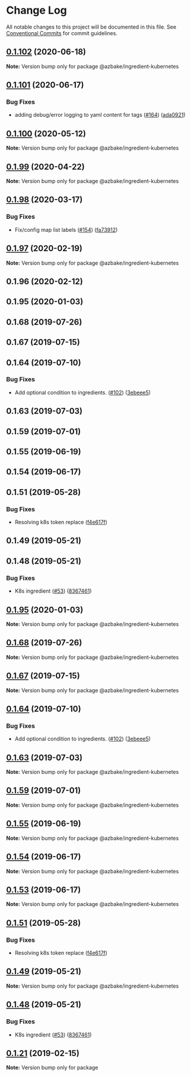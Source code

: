 # Change Log

All notable changes to this project will be documented in this file.
See [Conventional Commits](https://conventionalcommits.org) for commit guidelines.

## [0.1.102](https://github.com/HomecareHomebase/azure-bake/compare/@azbake/ingredient-kubernetes@0.1.101...@azbake/ingredient-kubernetes@0.1.102) (2020-06-18)

**Note:** Version bump only for package @azbake/ingredient-kubernetes





## [0.1.101](https://github.com/HomecareHomebase/azure-bake/compare/@azbake/ingredient-kubernetes@0.1.100...@azbake/ingredient-kubernetes@0.1.101) (2020-06-17)


### Bug Fixes

* adding debug/error logging to yaml content for tags ([#164](https://github.com/HomecareHomebase/azure-bake/issues/164)) ([ada0921](https://github.com/HomecareHomebase/azure-bake/commit/ada0921))





## [0.1.100](https://github.com/HomecareHomebase/azure-bake/compare/@azbake/ingredient-kubernetes@0.1.99...@azbake/ingredient-kubernetes@0.1.100) (2020-05-12)

**Note:** Version bump only for package @azbake/ingredient-kubernetes





## [0.1.99](https://github.com/HomecareHomebase/azure-bake/compare/@azbake/ingredient-kubernetes@0.1.98...@azbake/ingredient-kubernetes@0.1.99) (2020-04-22)

**Note:** Version bump only for package @azbake/ingredient-kubernetes





## [0.1.98](https://github.com/HomecareHomebase/azure-bake/compare/@azbake/ingredient-kubernetes@0.1.97...@azbake/ingredient-kubernetes@0.1.98) (2020-03-17)


### Bug Fixes

* Fix/config map list labels ([#154](https://github.com/HomecareHomebase/azure-bake/issues/154)) ([fa73912](https://github.com/HomecareHomebase/azure-bake/commit/fa73912))





## [0.1.97](https://github.com/HomecareHomebase/azure-bake/compare/@azbake/ingredient-kubernetes@0.1.96...@azbake/ingredient-kubernetes@0.1.97) (2020-02-19)

**Note:** Version bump only for package @azbake/ingredient-kubernetes





## 0.1.96 (2020-02-12)



## 0.1.95 (2020-01-03)



## 0.1.68 (2019-07-26)



## 0.1.67 (2019-07-15)



## 0.1.64 (2019-07-10)


### Bug Fixes

* Add optional condition to ingredients. ([#102](https://github.com/HomecareHomebase/azure-bake/issues/102)) ([3ebeee5](https://github.com/HomecareHomebase/azure-bake/commit/3ebeee5))



## 0.1.63 (2019-07-03)



## 0.1.59 (2019-07-01)



## 0.1.55 (2019-06-19)



## 0.1.54 (2019-06-17)



## 0.1.51 (2019-05-28)


### Bug Fixes

* Resolving k8s token replace ([f4e617f](https://github.com/HomecareHomebase/azure-bake/commit/f4e617f))



## 0.1.49 (2019-05-21)



## 0.1.48 (2019-05-21)


### Bug Fixes

* K8s ingredient ([#53](https://github.com/HomecareHomebase/azure-bake/issues/53)) ([8367461](https://github.com/HomecareHomebase/azure-bake/commit/8367461))





## [0.1.95](https://github.com/HomecareHomebase/azure-bake/compare/v0.1.94...v0.1.95) (2020-01-03)

**Note:** Version bump only for package @azbake/ingredient-kubernetes





## [0.1.68](https://github.com/HomecareHomebase/azure-bake/compare/v0.1.67...v0.1.68) (2019-07-26)

**Note:** Version bump only for package @azbake/ingredient-kubernetes





## [0.1.67](https://github.com/HomecareHomebase/azure-bake/compare/v0.1.66...v0.1.67) (2019-07-15)

**Note:** Version bump only for package @azbake/ingredient-kubernetes





## [0.1.64](https://github.com/HomecareHomebase/azure-bake/compare/v0.1.63...v0.1.64) (2019-07-10)


### Bug Fixes

* Add optional condition to ingredients. ([#102](https://github.com/HomecareHomebase/azure-bake/issues/102)) ([3ebeee5](https://github.com/HomecareHomebase/azure-bake/commit/3ebeee5))





## [0.1.63](https://github.com/HomecareHomebase/azure-bake/compare/v0.1.62...v0.1.63) (2019-07-03)

**Note:** Version bump only for package @azbake/ingredient-kubernetes





## [0.1.59](https://github.com/HomecareHomebase/azure-bake/compare/v0.1.58...v0.1.59) (2019-07-01)

**Note:** Version bump only for package @azbake/ingredient-kubernetes





## [0.1.55](https://github.com/HomecareHomebase/azure-bake/compare/v0.1.54...v0.1.55) (2019-06-19)

**Note:** Version bump only for package @azbake/ingredient-kubernetes





## [0.1.54](https://github.com/HomecareHomebase/azure-bake/compare/v0.1.53...v0.1.54) (2019-06-17)

**Note:** Version bump only for package @azbake/ingredient-kubernetes





## [0.1.53](https://github.com/HomecareHomebase/azure-bake/compare/v0.1.52...v0.1.53) (2019-06-17)

**Note:** Version bump only for package @azbake/ingredient-kubernetes





## [0.1.51](https://github.com/HomecareHomebase/azure-bake/compare/v0.1.50...v0.1.51) (2019-05-28)


### Bug Fixes

* Resolving k8s token replace ([f4e617f](https://github.com/HomecareHomebase/azure-bake/commit/f4e617f))





## [0.1.49](https://github.com/HomecareHomebase/azure-bake/compare/v0.1.48...v0.1.49) (2019-05-21)

**Note:** Version bump only for package @azbake/ingredient-kubernetes





## [0.1.48](https://github.com/HomecareHomebase/azure-bake/compare/v0.1.47...v0.1.48) (2019-05-21)


### Bug Fixes

* K8s ingredient ([#53](https://github.com/HomecareHomebase/azure-bake/issues/53)) ([8367461](https://github.com/HomecareHomebase/azure-bake/commit/8367461))






## [0.1.21](https://github.com/csperbeck/azure-bake/compare/v0.1.5...v0.1.21) (2019-02-15)

**Note:** Version bump only for package
